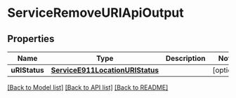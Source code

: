 # ServiceRemoveURIApiOutput

## Properties
Name | Type | Description | Notes
------------ | ------------- | ------------- | -------------
**uRIStatus** | [**ServiceE911LocationURIStatus**](ServiceE911LocationURIStatus.md) |  | [optional] 

[[Back to Model list]](../README.md#documentation-for-models) [[Back to API list]](../README.md#documentation-for-api-endpoints) [[Back to README]](../README.md)


